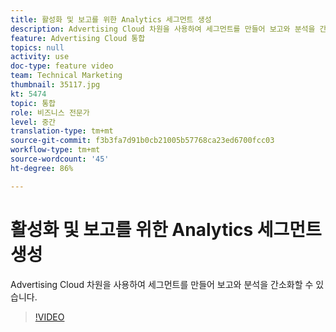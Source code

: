 ```yaml
---
title: 활성화 및 보고를 위한 Analytics 세그먼트 생성
description: Advertising Cloud 차원을 사용하여 세그먼트를 만들어 보고와 분석을 간소화할 수 있습니다.
feature: Advertising Cloud 통합
topics: null
activity: use
doc-type: feature video
team: Technical Marketing
thumbnail: 35117.jpg
kt: 5474
topic: 통합
role: 비즈니스 전문가
level: 중간
translation-type: tm+mt
source-git-commit: f3b3fa7d91b0cb21005b57768ca23ed6700fcc03
workflow-type: tm+mt
source-wordcount: '45'
ht-degree: 86%

---
```



# 활성화 및 보고를 위한 Analytics 세그먼트 생성

Advertising Cloud 차원을 사용하여 세그먼트를 만들어 보고와 분석을 간소화할 수 있습니다.

>[!VIDEO](https://video.tv.adobe.com/v/35117/?quality=12&learn=on)
